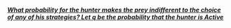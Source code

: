 [***What probability for the hunter makes the prey indifferent to the choice of any of his strategies? Let q be the probability that the hunter is Active*** ](obsidian://open?vault=master_SistemasInteligentes_obsidianVault&file=SJK004%20-%20COMPUTATIONAL%20INTELLIGENCE%2FP2%20-%20Modelling%20multiagent%20interaction%20using%20game%20theory)
